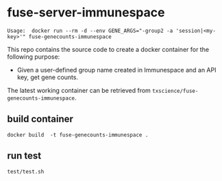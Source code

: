 # fuse-server-immunespace
`Usage:  docker run --rm -d --env GENE_ARGS="-group2 -a 'session|<my-key>'" fuse-genecounts-immunespace`

This repo contains the source code to create a docker container for the following purpose:
* Given a user-defined group name created in Immunespace and an API key, get gene counts.

The latest working container can be retrieved from `txscience/fuse-genecounts-immunespace`.

## build container
`docker build  -t fuse-genecounts-immunespace .`

## run test
`test/test.sh`
